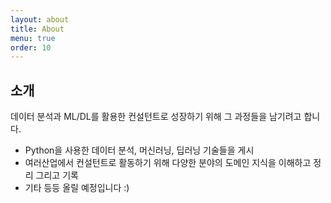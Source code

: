 ```yaml
---
layout: about
title: About
menu: true
order: 10
---
```


## 소개

데이터 분석과 ML/DL를 활용한 컨설턴트로 성장하기 위해 그 과정들을 남기려고 합니다. 
* Python을 사용한 데이터 분석, 머신러닝, 딥러닝 기술들을 게시 
* 여러산업에서 컨설턴트로 활동하기 위해 다양한 분야의 도메인 지식을 이해하고 정리 그리고 기록
* 기타 등등 올릴 예정입니다 :)
